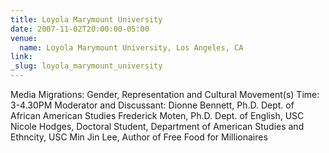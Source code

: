 ```yaml
---
title: Loyola Marymount University
date: 2007-11-02T20:00:00-05:00
venue:
  name: Loyola Marymount University, Los Angeles, CA
link:
_slug: loyola_marymount_university
---
```


Media Migrations: Gender, Representation and Cultural Movement(s)
Time: 3-4.30PM
Moderator and Discussant: Dionne Bennett, Ph.D. Dept. of African American Studies
Frederick Moten, Ph.D. Dept. of English, USC
Nicole Hodges, Doctoral Student, Department of American Studies and Ethncity, USC
Min Jin Lee, Author of Free Food for Millionaires
